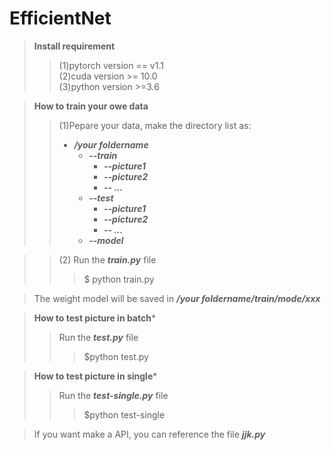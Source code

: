 # EfficientNet
>**Install requirement**  
>>(1)pytorch version == v1.1  
>>(2)cuda version >= 10.0  
>>(3)python version >=3.6  

>**How to train your owe data**   
>>(1)Pepare your data, make the directory list as:
>>   * ***/your foldername***  
>>       * ***--train***  
>>         * ***--picture1***  
>>         * ***--picture2***  
>>         * ***-- ...***  
>>       * ***--test***  
>>         * ***--picture1***  
>>         * ***--picture2***  
>>         * ***-- ...***  
>>      * ***--model***  
  
>>(2) Run the ***train.py*** file  
>>>   $ python train.py  
  
>The weight model will be saved in ***/your foldername/train/mode/xxx***  
  
>**How to test picture in batch***  
>>Run the ***test.py*** file  
>>> $python test.py  
  
>**How to test picture in single*** 
>>Run the ***test-single.py*** file  
>>> $python test-single  
  
>If you want make a API, you can reference the file ***jjk.py***  




